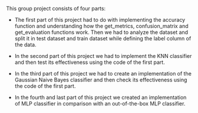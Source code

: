 This group project consists of four parts:

- The first part of this project had to do with implementing the accuracy function and understanding how the get_metrics, confusion_matrix and get_evaluation functions work. Then we had to analyze the dataset and split it in test dataset and train dataset while defining the label column of the data.

- In the second part of this project we had to implement the KNN classifier and then test its effectiveness using the code of the first part.

- In the third part of this project we had to create an implementation of the Gaussian Naive Bayes classifier and then check its effectiveness using the code of the first part.

- In the fourth and last part of this project we created an implementation of MLP classifier in comparison with an out-of-the-box MLP classifier.
